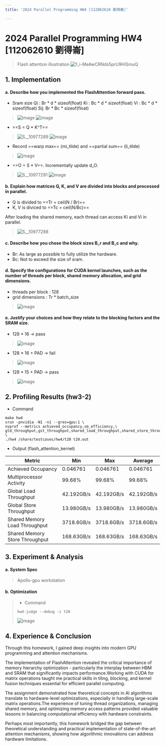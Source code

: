 ```yaml
---
title: '2024 Parallel Programming HW4 [112062610 劉得崙]'

---
```


# 2024 Parallel Programming HW4 [112062610 劉得崙]

> Flash attention illustration
>![1_i-MeAwCRNds5prU9HiSmuQ](https://hackmd.io/_uploads/HJ0pHYKHyx.png)


## 1. Implementation

#### a. Describe how you implemented the FlashAttention forward pass.
- Sram size
Qi : Br * d * sizeof(float)
Ki : Bc * d * sizeof(float)
Vi : Bc * d * sizeof(float)
Sij: Br * Bc * sizeof(float)
>![image](https://hackmd.io/_uploads/SkotHKKrJl.png)
>![image](https://hackmd.io/_uploads/HJPSrKtB1e.png)

- ==S = Q * K^T==
>![S__10977289](https://hackmd.io/_uploads/Sylh8Ftr1g.jpg)
>![image](https://hackmd.io/_uploads/SkxtUtFBkl.png)

- Record ==warp max== (mi_tilde) and ==partial sum== (li_tilde)
>![image](https://hackmd.io/_uploads/r1GlvtKrkg.png)

- ==O = S * V==. Incrementally update d_O.
>![S__10977291](https://hackmd.io/_uploads/Sy3ztKYS1g.jpg)
>![image](https://hackmd.io/_uploads/BJ1HwtFS1x.png)


#### b. Explain how matrices Q, K, and V are divided into blocks and processed in parallel.
- Q is divided to ==Tr = ceil(N / Br)==
- K, V is diviced to ==Tc = ceil(N/Bc)==

After loading the shared memory, each thread can access Ki and Vi in parallel.
>![S__10977288](https://hackmd.io/_uploads/r1q1UKYrkx.jpg)

#### c. Describe how you chose the block sizes B_r and B_c and why.
- Br: As large as possible to fully utilize the hardware.
- Bc: Not to exceed the size of sram.

#### d. Specify the configurations for CUDA kernel launches, such as the number of threads per block, shared memory allocation, and grid dimensions.
- threads per block : 128
- grid dimensions : Tr * batch_size
>![image](https://hackmd.io/_uploads/Hkbm2tYr1e.png)

#### e. Justify your choices and how they relate to the blocking factors and the SRAM size.
- 128 * 16 -> pass
>![image](https://hackmd.io/_uploads/SyD2I5tB1l.png)
- 128 * 16 + PAD -> fail
>![image](https://hackmd.io/_uploads/rkS6Uqtryl.png)
- 128 * 15 + PAD -> pass
>![image](https://hackmd.io/_uploads/SyLUP9tHkl.png)


## 2. Profiling Results (hw3-2)
- Command
```
make hw4
srun -pnvidia -N1 -n1 --gres=gpu:1 \
nvprof --metrics achieved_occupancy,sm_efficiency,\
gld_throughput,gst_throughput,shared_load_throughput,shared_store_throughput \
./hw4 /share/testcases/hw4/t20 t20.out
```
- Output (flash_attention_kernel)

| Metric | Min | Max | Average |
|-|-|-|-|
| Achieved Occupancy | 0.046761 | 0.046761 | 0.046761 |
| Multiprocessor Activity | 99.68% | 99.68% | 99.68% |
| Global Load Throughput | 42.192GB/s | 42.192GB/s | 42.192GB/s |
| Global Store Throughput | 13.980GB/s | 13.980GB/s | 13.980GB/s |
| Shared Memory Load Throughput | 3718.6GB/s | 3718.6GB/s | 3718.6GB/s |
| Shared Memory Store Throughput | 168.63GB/s | 168.63GB/s | 168.63GB/s |

## 3. Experiment & Analysis
#### a. System Spec
> Apollo-gpu workstation

#### b. Optimization
> - Command
> ```
> hw4-judge --debug -i t20
> ```
>![image](https://hackmd.io/_uploads/rkyqvsFrJg.png)


## 4. Experience & Conclusion
Through this homework, I gained deep insights into modern GPU programming and attention mechanisms.

The implementation of FlashAttention revealed the critical importance of memory hierarchy optimization - particularly the interplay between HBM and SRAM that significantly impacts performance.Working with CUDA for matrix operations taught me practical skills in tiling, blocking, and kernel fusion techniques essential for efficient parallel computing.

The assignment demonstrated how theoretical concepts in AI algorithms translate to hardware-level optimizations, especially in handling large-scale matrix operations.The experience of tuning thread organizations, managing shared memory, and optimizing memory access patterns provided valuable lessons in balancing computational efficiency with hardware constraints. 

Perhaps most importantly, this homework bridged the gap between theoretical understanding and practical implementation of state-of-the-art attention mechanisms, showing how algorithmic innovations can address hardware limitations.
